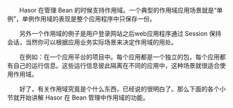 &emsp;&emsp;Hasor 在管理 Bean 的时候支持作用域。一个典型的作用域应用场景就是“单例”，单例作用域的表现是整个应用程序中只保存一份。

&emsp;&emsp;另外一个作用域的例子是用户登录网站之后web应用程序通过 Session 保持会话，当然你可以根据应用业务实际场景来决定作用域的用处。

&emsp;&emsp;在例如：在一个应用平台的项目中。每个应用都是一个独立的包，每个应用都有自己的运行信息。这些运行信息彼此隔离在不同的应用中，这种场景就很适合使用作用域。

&emsp;&emsp;好了，有关作用域究竟是个什么东西，已经说的很明白了。那么下面的各个小节就开始讲解 Hasor 在 Bean 管理中作用域的功能。